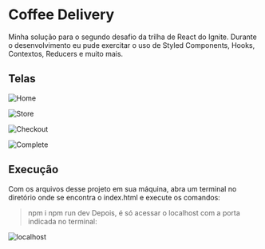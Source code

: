 # Coffee Delivery
Minha solução para o segundo desafio da trilha de React do Ignite.
Durante o desenvolvimento eu pude exercitar o uso de Styled Components, Hooks, Contextos, Reducers e muito mais.

## Telas

![Home](https://github.com/Giovani-O/ignite-coffee-delivery/assets/50748653/67cc8cf9-98b9-4e71-a134-ddbcad2d0906)

![Store](https://github.com/Giovani-O/ignite-coffee-delivery/assets/50748653/27942faa-441f-4c20-beb2-1cf05eaea12a)

![Checkout](https://github.com/Giovani-O/ignite-coffee-delivery/assets/50748653/d9cd88c3-9f24-447d-95cd-c5d973b299a1)

![Complete](https://github.com/Giovani-O/ignite-coffee-delivery/assets/50748653/dabaa74e-aed2-4ffb-9c1c-f5f747d9796c)

## Execução

Com os arquivos desse projeto em sua máquina, abra um terminal no diretório onde se encontra o index.html e execute os comandos:

> npm i
> npm run dev
Depois, é só acessar o localhost com a porta indicada no terminal:

![localhost](https://github.com/Giovani-O/ignite-coffee-delivery/assets/50748653/aa3e4299-2f40-4ef6-8680-164558981181)
